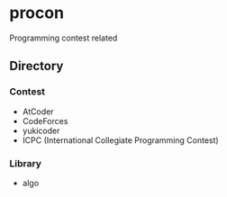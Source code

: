 # procon

Programming contest related

## Directory

### Contest

- AtCoder
- CodeForces
- yukicoder
- ICPC (International Collegiate Programming Contest)

### Library

- algo
